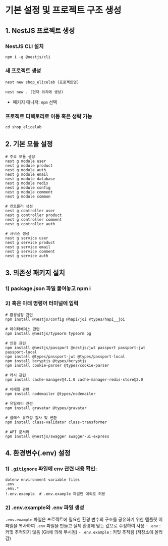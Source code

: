 # 기본 설정 및 프로젝트 구조 생성

## 1. NestJS 프로젝트 생성
### NestJS CLI 설치
```
npm i -g @nestjs/cli
```

### 새 프로젝트 생성
```
nest new shop_elicelab (프로젝트명)
```
```
nest new . (현재 위치에 생성)
```
- 패키지 매니저: `npm` 선택

### 프로젝트 디렉토리로 이동 혹은 생략 가능
```
cd shop_elicelab
```

## 2. 기본 모듈 설정
```
# 주요 모듈 생성
nest g module user
nest g module product
nest g module auth
nest g module email
nest g module database
nest g module redis
nest g module config
nest g module comment
nest g module common

# 컨트롤러 생성
nest g controller user
nest g controller product
nest g controller comment
nest g controller auth

# 서비스 생성
nest g service user
nest g service product
nest g service email
nest g service comment
nest g service auth
```
## 3. 의존성 패키지 설치

### 1) package.json 파일 붙여놓고 npm i

### 2) 혹은 아래 명령어 터미널에 입력
```
# 환경설정 관련
npm install @nestjs/config @hapi/joi @types/hapi__joi

# 데이터베이스 관련
npm install @nestjs/typeorm typeorm pg

# 인증 관련
npm install @nestjs/passport @nestjs/jwt passport passport-jwt passport-local
npm install @types/passport-jwt @types/passport-local
npm install bcryptjs @types/bcryptjs
npm install cookie-parser @types/cookie-parser

# 캐시 관련
npm install cache-manager@4.1.0 cache-manager-redis-store@2.0

# 이메일 관련
npm install nodemailer @types/nodemailer

# 유틸리티 관련
npm install gravatar @types/gravatar

# 클래스 유효성 검사 및 변환
npm install class-validator class-transformer

# API 문서화
npm install @nestjs/swagger swagger-ui-express
```

## 4. 환경변수(.env) 설정

### 1) `.gitignore` 파일에 env 관련 내용 확인:
```
dotenv environment variable files
.env
.env.*
!.env.example  # .env.example 파일만 예외로 허용 
```

### 2) .env.example와 .env 파일 생성
`.env.example` 파일은 프로젝트에 필요한 환경 변수의 구조를 공유하기 위한 템플릿
이 파일을 복사하여 `.env` 파일을 만들고 실제 환경에 맞는 값으로 수정하여 사용
    - `.env` : 커밋 추적되지 않음 (Git에 의해 무시됨)
    - `.env.example` : 커밋 추적됨 (저장소에 올라감)